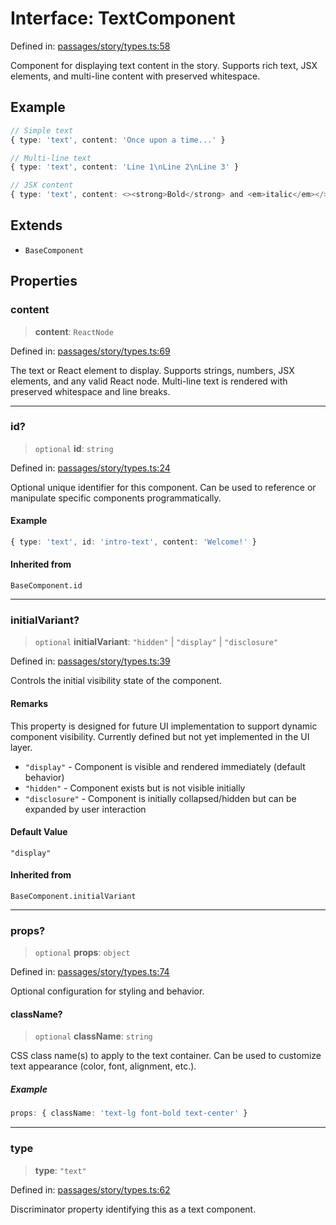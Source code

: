# Interface: TextComponent

Defined in: [passages/story/types.ts:58](https://github.com/laruss/react-text-game/blob/6b9098a8e439fedc8e81574fd40f3e2840d770e8/packages/core/src/passages/story/types.ts#L58)

Component for displaying text content in the story.
Supports rich text, JSX elements, and multi-line content with preserved whitespace.

## Example

```typescript
// Simple text
{ type: 'text', content: 'Once upon a time...' }

// Multi-line text
{ type: 'text', content: 'Line 1\nLine 2\nLine 3' }

// JSX content
{ type: 'text', content: <><strong>Bold</strong> and <em>italic</em></> }
```

## Extends

- `BaseComponent`

## Properties

### content

> **content**: `ReactNode`

Defined in: [passages/story/types.ts:69](https://github.com/laruss/react-text-game/blob/6b9098a8e439fedc8e81574fd40f3e2840d770e8/packages/core/src/passages/story/types.ts#L69)

The text or React element to display.
Supports strings, numbers, JSX elements, and any valid React node.
Multi-line text is rendered with preserved whitespace and line breaks.

***

### id?

> `optional` **id**: `string`

Defined in: [passages/story/types.ts:24](https://github.com/laruss/react-text-game/blob/6b9098a8e439fedc8e81574fd40f3e2840d770e8/packages/core/src/passages/story/types.ts#L24)

Optional unique identifier for this component.
Can be used to reference or manipulate specific components programmatically.

#### Example

```typescript
{ type: 'text', id: 'intro-text', content: 'Welcome!' }
```

#### Inherited from

`BaseComponent.id`

***

### initialVariant?

> `optional` **initialVariant**: `"hidden"` \| `"display"` \| `"disclosure"`

Defined in: [passages/story/types.ts:39](https://github.com/laruss/react-text-game/blob/6b9098a8e439fedc8e81574fd40f3e2840d770e8/packages/core/src/passages/story/types.ts#L39)

Controls the initial visibility state of the component.

#### Remarks

This property is designed for future UI implementation to support dynamic component visibility.
Currently defined but not yet implemented in the UI layer.

- `"display"` - Component is visible and rendered immediately (default behavior)
- `"hidden"` - Component exists but is not visible initially
- `"disclosure"` - Component is initially collapsed/hidden but can be expanded by user interaction

#### Default Value

`"display"`

#### Inherited from

`BaseComponent.initialVariant`

***

### props?

> `optional` **props**: `object`

Defined in: [passages/story/types.ts:74](https://github.com/laruss/react-text-game/blob/6b9098a8e439fedc8e81574fd40f3e2840d770e8/packages/core/src/passages/story/types.ts#L74)

Optional configuration for styling and behavior.

#### className?

> `optional` **className**: `string`

CSS class name(s) to apply to the text container.
Can be used to customize text appearance (color, font, alignment, etc.).

##### Example

```typescript
props: { className: 'text-lg font-bold text-center' }
```

***

### type

> **type**: `"text"`

Defined in: [passages/story/types.ts:62](https://github.com/laruss/react-text-game/blob/6b9098a8e439fedc8e81574fd40f3e2840d770e8/packages/core/src/passages/story/types.ts#L62)

Discriminator property identifying this as a text component.

